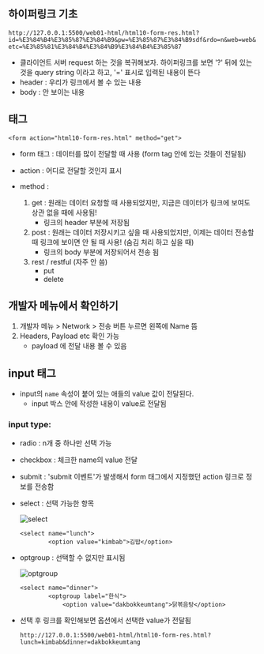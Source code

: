 
## 하이퍼링크 기초 

`http://127.0.0.1:5500/web01-html/html10-form-res.html?id=%E3%84%B4%E3%85%87%E3%84%B9&pw=%E3%85%87%E3%84%B9sdf&rdo=n&web=web&etc=%E3%85%81%E3%84%B4%E3%84%B9%E3%84%B4%E3%85%87` 

- 클라이언트 서버 request 하는 것을 복귀해보자. 하이퍼링크를 보면 '?' 뒤에 있는 것을 query string 이라고 하고, '=' 표시로 입력된 내용이 뜬다
- header : 우리가 링크에서 볼 수 있는 내용
- body : 안 보이는 내용 


## 태그 

`<form action="html10-form-res.html" method="get">`

- form 태그 : 데이터를 많이 전달할 때 사용 (form tag 안에 있는 것들이 전달됨)

- action : 어디로 전달할 것인지 표시 

- method : 
    1. get : 원래는 데이터 요청할 때 사용되었지만, 지금은 데이터가 링크에 보여도 상관 없을 때에 사용됨!
        - 링크의 header 부분에 저장됨
    2. post : 원래는 데이터 저장시키고 싶을 때 사용되었지만, 이제는 데이터 전송할 때 링크에 보이면 안 될 때 사용! (숨김 처리 하고 싶을 때)
        - 링크의 body 부분에 저장되어서 전송 됨 
    3. rest / restful (자주 안 씀)
        - put 
        - delete


## 개발자 메뉴에서 확인하기
1. 개발자 메뉴 > Network > 전송 버튼 누르면 왼쪽에 Name 뜸
2. Headers, Payload etc 확인 가능
    - payload 에 전달 내용 볼 수 있음 


## input 태그

- input의 `name` 속성이 붙어 있는 애들의 value 값이 전달된다.
    - input 박스 안에 작성한 내용이 value로 전달됨 

### input type:

- radio : n개 중 하나만 선택 가능

- checkbox : 체크한 name의 value 전달

- submit : 'submit 이벤트'가 발생해서 form 태그에서 지정했던 action 링크로 정보를 전송함
    
- select : 선택 가능한 항목 
    
    ![select](/TIL-html/images/select.png)

    ```html5
    <select name="lunch">
            <option value="kimbab">김밥</option>
    ```

- optgroup : 선택할 수 없지만 표시됨 

    ![optgroup](/TIL-html/images/optgroup.png)
    ```html5
    <select name="dinner">
            <optgroup label="한식">
                <option value="dakbokkeumtang">닭볶음탕</option>
    ```

- 선택 후 링크를 확인해보면 옵션에서 선택한 value가 전달됨 
    
    `http://127.0.0.1:5500/web01-html/html10-form-res.html?lunch=kimbab&dinner=dakbokkeumtang`


